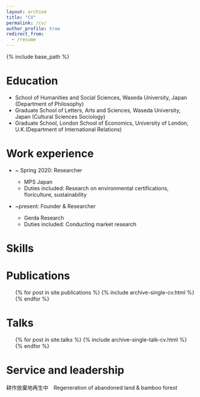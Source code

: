 ```yaml
---
layout: archive
title: "CV"
permalink: /cv/
author_profile: true
redirect_from:
  - /resume
---
```


{% include base_path %}

Education
======
* School of Humanities and Social Sciences, Waseda University, Japan (Department of Philosophy) 
* Graduate School of Letters, Arts and Sciences, Waseda University, Japan (Cultural Sciences Sociology)
* Graduate School, London School of Economics, University of London, U.K.(Department of International Relations)  

Work experience
======
* ~ Spring 2020: Researcher
  * MPS Japan
  * Duties included: Research on environmental certifications, floriculture, sustainability

* ~present: Founder & Researcher
  * Gerda Research
  * Duties included: Conducting market research
   
Skills
======


Publications
======
  <ul>{% for post in site.publications %}
    {% include archive-single-cv.html %}
  {% endfor %}</ul>
  
Talks
======
  <ul>{% for post in site.talks %}
    {% include archive-single-talk-cv.html %}
  {% endfor %}</ul>
  
Service and leadership
======
耕作放棄地再生中　Regeneration of abandoned land & bamboo forest
